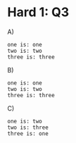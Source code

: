 # Hard 1: Q3

A)
```
one is: one
two is: two
three is: three
```

B)
```
one is: one
two is: two
three is: three
```

C)
```
one is: two
two is: three
three is: one
```

